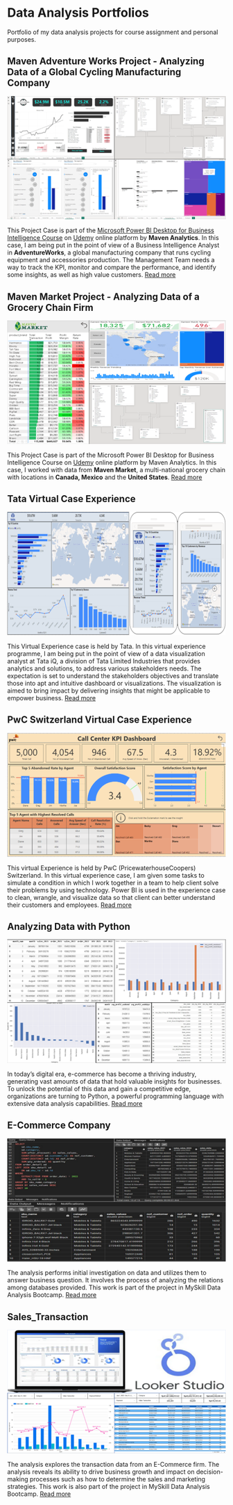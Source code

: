 # Data Analysis Portfolios
Portfolio of my data analysis projects for course assignment and personal purposes.

## Maven Adventure Works Project - Analyzing Data of a Global Cycling Manufacturing Company

![](PreviewMaven01.png)

This Project Case is part of the [Microsoft Power BI Desktop for Business Intelligence Course](https://www.udemy.com/course/microsoft-power-bi-up-running-with-power-bi-desktop/) on [Udemy](https://www.udemy.com) online platform by **Maven Analytics**. In this case, I am being put in the point of view of a Business Intelligence Analyst in **AdventureWorks**, a global manufacturing company that runs cycling equipment and accessories production. The Management Team needs a way to track the KPI, monitor and compare the performance, and identify some insights, as well as high value customers.
[Read more](https://triwgani.github.io/Maven01/)

## Maven Market Project - Analyzing Data of a Grocery Chain Firm

![](PreviewMaven02.png)

This Project Case is part of the Microsoft Power BI Desktop for Business Intelligence Course on [Udemy](https://www.udemy.com/course/microsoft-power-bi-up-running-with-power-bi-desktop/) online platform by Maven Analytics. In this case, I worked with data from **Maven Market**, a multi-national grocery chain with locations in **Canada, Mexico** and the **United States**.
[Read more](https://triwgani.github.io/Maven02/)

## Tata Virtual Case Experience

![](PreviewTata.png)

This Virtual Experience case is held by Tata. In this virtual experience programme, I am being put in the point of view of a data visualization analyst at Tata iQ, a division of Tata Limited Industries that provides analytics and solutions, to address various stakeholders needs. The expectation is set to understand the stakeholders objectives and translate those into apt and intuitive dashboard or visualizations. The visualization is aimed to bring impact by delivering insights that might be applicable to empower business.
[Read more](https://triwgani.github.io/Tata.DataVisualization/)

## PwC Switzerland Virtual Case Experience

![](PWCPreview.png)

This virtual Experience is held by PwC (PricewaterhouseCoopers) Switzerland. In this virtual experience case, I am given some tasks to simulate a condition in which I work together in a team to help client solve their problems by using technology. Power BI is used in the experience case to clean, wrangle, and visualize data so that client can better understand their customers and employees.
[Read more](https://triwgani.github.io/pwc_digital.transformation/)

## Analyzing Data with Python

![](PythonPreview.png)

In today’s digital era, e-commerce has become a thriving industry, generating vast amounts of data that hold valuable insights for businesses. To unlock the potential of this data and gain a competitive edge, organizations are turning to Python, a powerful programming language with extensive data analysis capabilities.
[Read more](https://triwgani.github.io/ADWP/)

## E-Commerce Company

![](ECommercePreview.png)

The analysis performs initial investigation on data and utilizes them to answer business question. It involves the process of analyzing the relations among databases provided. This work is part of the project in MySkill Data Analysis Bootcamp.
[Read more](https://triwgani.github.io/E-Commerce_Company/)


## Sales_Transaction

![](SalesPreview.png)

The analysis explores the transaction data from an E-Commerce firm. The analysis reveals its ability to drive business growth and impact on decision-making processes such as how to determine the sales and marketing strategies. This work is also part of the project in MySkill Data Analysis Bootcamp.
[Read more](https://triwgani.github.io/Sales_Transaction/)
